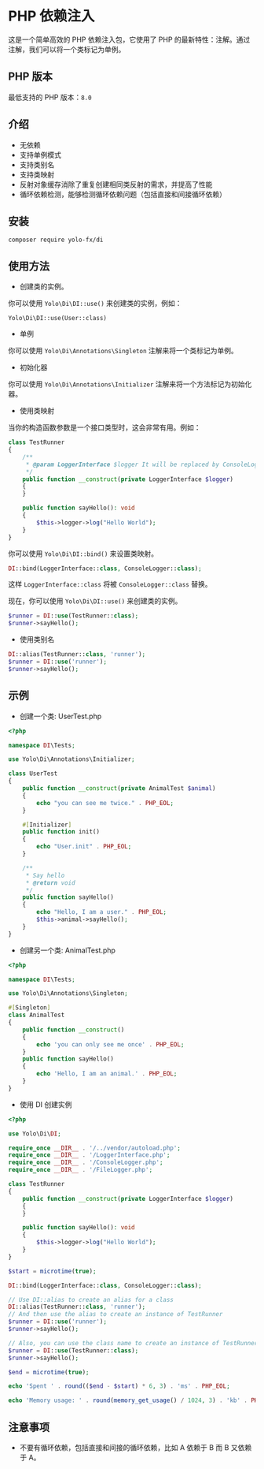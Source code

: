 # PHP 依赖注入

这是一个简单高效的 PHP 依赖注入包，它使用了 PHP 的最新特性：注解。通过注解，我们可以将一个类标记为单例。

## PHP 版本
最低支持的 PHP 版本：`8.0`

## 介绍
- 无依赖
- 支持单例模式
- 支持类别名
- 支持类映射
- 反射对象缓存消除了重复创建相同类反射的需求，并提高了性能
- 循环依赖检测，能够检测循环依赖问题（包括直接和间接循环依赖）

## 安装
```
composer require yolo-fx/di
```

## 使用方法

- 创建类的实例。

你可以使用 `Yolo\Di\DI::use()` 来创建类的实例，例如：

`Yolo\Di\DI::use(User::class)`

- 单例

你可以使用 `Yolo\Di\Annotations\Singleton` 注解来将一个类标记为单例。

- 初始化器

你可以使用 `Yolo\Di\Annotations\Initializer` 注解来将一个方法标记为初始化器。

- 使用类映射

当你的构造函数参数是一个接口类型时，这会非常有用。例如：
```php
class TestRunner
{
    /**
     * @param LoggerInterface $logger It will be replaced by ConsoleLogger
     */
    public function __construct(private LoggerInterface $logger)
    {
    }

    public function sayHello(): void
    {
        $this->logger->log("Hello World");
    }
}
```
你可以使用 `Yolo\Di\DI::bind()` 来设置类映射。

```php
DI::bind(LoggerInterface::class, ConsoleLogger::class);
```
这样 `LoggerInterface::class` 将被 `ConsoleLogger::class` 替换。

现在，你可以使用 `Yolo\Di\DI::use()` 来创建类的实例。
```php
$runner = DI::use(TestRunner::class);
$runner->sayHello();
```

- 使用类别名
```php
DI::alias(TestRunner::class, 'runner');
$runner = DI::use('runner');
$runner->sayHello();
```

## 示例

- 创建一个类: UserTest.php
```php
<?php

namespace DI\Tests;

use Yolo\Di\Annotations\Initializer;

class UserTest
{
    public function __construct(private AnimalTest $animal)
    {
        echo "you can see me twice." . PHP_EOL;
    }

    #[Initializer]
    public function init()
    {
        echo "User.init" . PHP_EOL;
    }

    /**
     * Say hello
     * @return void
     */
    public function sayHello()
    {
        echo "Hello, I am a user." . PHP_EOL;
        $this->animal->sayHello();
    }
}
```

- 创建另一个类: AnimalTest.php
```php
<?php

namespace DI\Tests;

use Yolo\Di\Annotations\Singleton;

#[Singleton]
class AnimalTest
{
    public function __construct()
    {
        echo 'you can only see me once' . PHP_EOL;
    }
    public function sayHello()
    {
        echo 'Hello, I am an animal.' . PHP_EOL;
    }
}
```

- 使用 DI 创建实例
```php
<?php

use Yolo\Di\DI;

require_once __DIR__ . '/../vendor/autoload.php';
require_once __DIR__ . '/LoggerInterface.php';
require_once __DIR__ . '/ConsoleLogger.php';
require_once __DIR__ . '/FileLogger.php';

class TestRunner
{
    public function __construct(private LoggerInterface $logger)
    {
    }

    public function sayHello(): void
    {
        $this->logger->log("Hello World");
    }
}

$start = microtime(true);

DI::bind(LoggerInterface::class, ConsoleLogger::class);

// Use DI::alias to create an alias for a class
DI::alias(TestRunner::class, 'runner');
// And then use the alias to create an instance of TestRunner
$runner = DI::use('runner');
$runner->sayHello();

// Also, you can use the class name to create an instance of TestRunner
$runner = DI::use(TestRunner::class);
$runner->sayHello();

$end = microtime(true);

echo 'Spent ' . round(($end - $start) * 6, 3) . 'ms' . PHP_EOL;

echo 'Memory usage: ' . round(memory_get_usage() / 1024, 3) . 'kb' . PHP_EOL;
```

## 注意事项
- 不要有循环依赖，包括直接和间接的循环依赖，比如 A 依赖于 B 而 B 又依赖于 A。